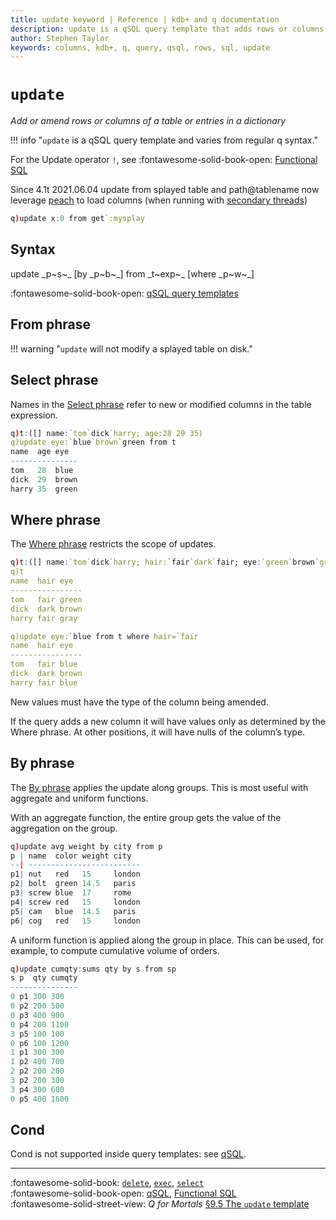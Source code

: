 ```yaml
---
title: update keyword | Reference | kdb+ and q documentation
description: update is a qSQL query template that adds rows or columns to a table.
author: Stephen Taylor
keywords: columns, kdb+, q, query, qsql, rows, sql, update
---
```

# `update`




_Add or amend rows or columns of a table or entries in a dictionary_

!!! info "`update` is a qSQL query template and varies from regular q syntax."

For the Update operator `!`, see 
:fontawesome-solid-book-open:
[Functional SQL](../basics/funsql.md)

Since 4.1t 2021.06.04 update from splayed table and path@tablename now leverage [peach](each.md) to load columns (when running with [secondary threads](../q/basics/syscmds.md#s-number-of-secondary-threads))
```q
q)update x:0 from get`:mysplay
```

## Syntax

<div markdown="1" class="typewriter">
update _p~s~_ [by _p~b~_] from _t~exp~_ [where _p~w~_]
</div>

:fontawesome-solid-book-open:
[qSQL query templates](../basics/qsql.md)


## From phrase

!!! warning "`update` will not modify a splayed table on disk."


## Select phrase

Names in the [Select phrase](../basics/qsql.md#select-phrase) refer to new or modified columns in the table expression. 

```q
q)t:([] name:`tom`dick`harry; age:28 29 35)
q)update eye:`blue`brown`green from t
name  age eye
---------------
tom   28  blue
dick  29  brown
harry 35  green
```


## Where phrase

The [Where phrase](../basics/qsql.md#where-phrase) restricts the scope of updates.

```q
q)t:([] name:`tom`dick`harry; hair:`fair`dark`fair; eye:`green`brown`gray)
q)t
name  hair eye
----------------
tom   fair green
dick  dark brown
harry fair gray

q)update eye:`blue from t where hair=`fair
name  hair eye
----------------
tom   fair blue
dick  dark brown
harry fair blue
```

New values must have the type of the column being amended.

If the query adds a new column it will have values only as determined by the Where phrase. At other positions, it will have nulls of the column’s type. 



## By phrase

The [By phrase](../basics/qsql.md#by-phrase) applies the update along groups. 
This is most useful with aggregate and uniform functions.

With an aggregate function, the entire group gets the value of the aggregation on the group.

```q
q)update avg weight by city from p
p | name  color weight city
--| -------------------------
p1| nut   red   15     london
p2| bolt  green 14.5   paris
p3| screw blue  17     rome
p4| screw red   15     london
p5| cam   blue  14.5   paris
p6| cog   red   15     london
```

A uniform function is applied along the group in place. This can be used, for example, to compute cumulative volume of orders.

```q
q)update cumqty:sums qty by s from sp
s p  qty cumqty
---------------
0 p1 300 300
0 p2 200 500
0 p3 400 900
0 p4 200 1100
3 p5 100 100
0 p6 100 1200
1 p1 300 300
1 p2 400 700
2 p2 200 200
3 p2 200 300
3 p4 300 600
0 p5 400 1600
```


## Cond

Cond is not supported inside query templates: 
see [qSQL](../basics/qsql.md#cond).



----
:fontawesome-solid-book:
[`delete`](delete.md),
[`exec`](exec.md),
[`select`](select.md)
<br>
:fontawesome-solid-book-open:
[qSQL](../basics/qsql.md),
[Functional SQL](../basics/funsql.md)
<br>
:fontawesome-solid-street-view:
_Q for Mortals_
[§9.5 The `update` template](/q4m3/9_Queries_q-sql/#95-the-update-template)
